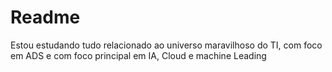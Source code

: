 # Readme 
Estou estudando tudo relacionado ao universo maravilhoso do TI, com foco em ADS e com foco principal em IA, Cloud e machine Leading

